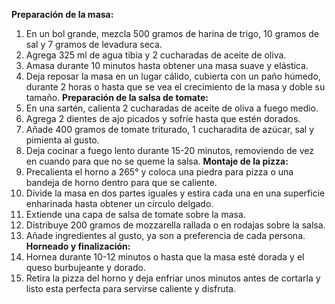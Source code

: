 **Preparación de la masa:**
1. En un bol grande, mezcla 500 gramos de harina de trigo, 10 gramos de sal y 7 gramos de levadura seca.
2. Agrega 325 ml de agua tibia y 2 cucharadas de aceite de oliva.
3. Amasa durante 10 minutos hasta obtener una masa suave y elástica.
4. Deja reposar la masa en un lugar cálido, cubierta con un paño húmedo, durante 2 horas o hasta que se vea el crecimiento de la masa y doble su tamaño.
**Preparación de la salsa de tomate:**
1. En una sartén, calienta 2 cucharadas de aceite de oliva a fuego medio.
2. Agrega 2 dientes de ajo picados y sofríe hasta que estén dorados.
3. Añade 400 gramos de tomate triturado, 1 cucharadita de azúcar, sal y pimienta al gusto.
4. Deja cocinar a fuego lento durante 15-20 minutos, removiendo de vez en cuando para que no se queme la salsa.
**Montaje de la pizza:**
1. Precalienta el horno a 265° y coloca una piedra para pizza o una bandeja de horno dentro para que se caliente.
2. Divide la masa en dos partes iguales y estira cada una en una superficie enharinada hasta obtener un círculo delgado.
3. Extiende una capa de salsa de tomate sobre la masa.
4. Distribuye 200 gramos de mozzarella rallada o en rodajas sobre la salsa.
5. Añade ingredientes al gusto, ya son a preferencia de cada persona. 
**Horneado y finalización:**
1. Hornea durante 10-12 minutos o hasta que la masa esté dorada y el queso burbujeante y dorado.
2. Retira la pizza del horno y deja enfriar unos minutos antes de cortarla y listo esta perfecta para servirse caliente y disfruta.